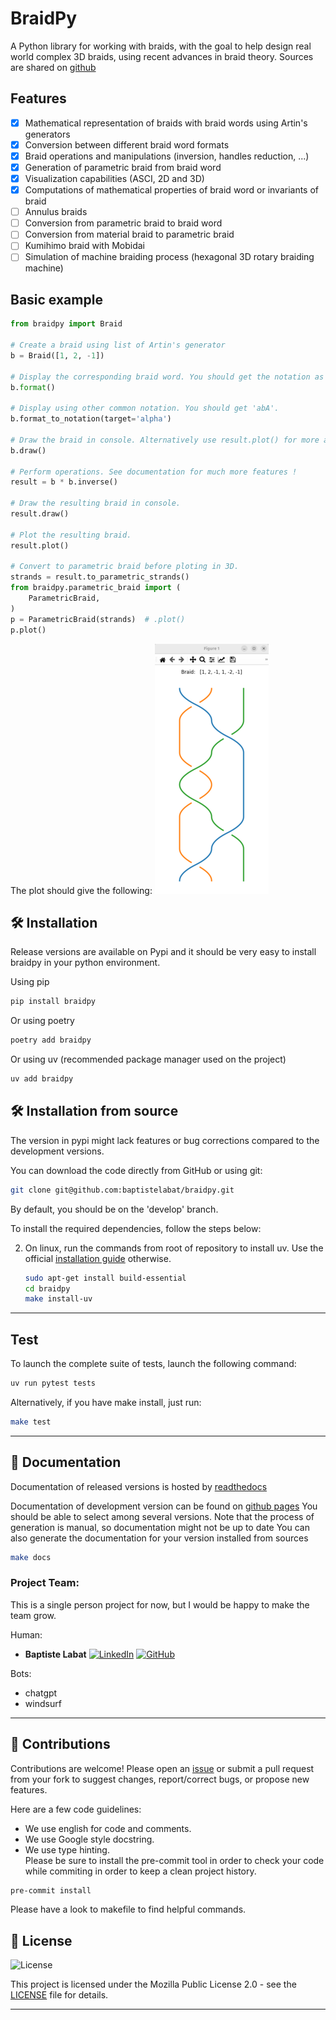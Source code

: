 # BraidPy

A Python library for working with braids, with the goal to help design real world complex 3D braids, using recent
advances in braid theory. Sources are shared on [github](https://github.com/baptistelabat/braidpy)

## Features

- [x] Mathematical representation of braids with braid words using Artin's generators
- [x] Conversion between different braid word formats
- [x] Braid operations and manipulations (inversion, handles reduction, ...)
- [x] Generation of parametric braid from braid word
- [x] Visualization capabilities (ASCI, 2D and 3D) 
- [x] Computations of mathematical properties of braid word or invariants of braid
- [ ] Annulus braids
- [ ] Conversion from parametric braid to braid word
- [ ] Conversion from material braid to parametric braid
- [ ] Kumihimo braid with Mobidai
- [ ] Simulation of machine braiding process (hexagonal 3D rotary braiding machine)

## Basic example

```python
from braidpy import Braid

# Create a braid using list of Artin's generator
b = Braid([1, 2, -1])

# Display the corresponding braid word. You should get the notation as used by Artin 'σ₁σ₂σ₁⁻¹'.
b.format()

# Display using other common notation. You should get 'abA'.
b.format_to_notation(target='alpha')

# Draw the braid in console. Alternatively use result.plot() for more advanced 2D plot.
b.draw()

# Perform operations. See documentation for much more features !
result = b * b.inverse()

# Draw the resulting braid in console.
result.draw()

# Plot the resulting braid.
result.plot()

# Convert to parametric braid before ploting in 3D.
strands = result.to_parametric_strands()
from braidpy.parametric_braid import (
    ParametricBraid,
)
p = ParametricBraid(strands)  # .plot()
p.plot()
```

The plot should give the following:
![Plot braid example](braid_plot.png)

## 🛠️ Installation
Release versions are available on Pypi and it should be very easy to install braidpy in your python environment.

Using pip
```bash
pip install braidpy
```

Or using poetry
```bash
poetry add braidpy
```

Or using uv (recommended package manager used on the project)
```bash
uv add braidpy
```
## 🛠️ Installation from source
The version in pypi might lack features or bug corrections compared to the development versions.

You can download the code directly from GitHub or using git:

```bash
git clone git@github.com:baptistelabat/braidpy.git
```
By default, you should be on the 'develop' branch.

To install the required dependencies, follow the steps below:

2. On linux, run the commands from root of repository to install uv. Use the official [installation guide](https://docs.astral.sh/uv/getting-started/installation) otherwise.
   ```bash
   sudo apt-get install build-essential
   cd braidpy
   make install-uv
   ```
---

## Test
To launch the complete suite of tests, launch the following command:
```bash
uv run pytest tests
```
Alternatively, if you have make install, just run:
   ```bash
   make test
   ```


---

## 📜 Documentation
Documentation of released versions is hosted by [readthedocs](https://braidpy.readthedocs.io/en/latest/)

Documentation of development version can be found on [github pages](https://baptistelabat.github.io/braidpy)
You should be able to select among several versions. Note that the process of generation is manual, so documentation
might not be up to date
You can also generate the documentation for your version installed from sources
   ```bash
   make docs
   ```

### Project Team:
This is a single person project for now, but I would be happy to make the team grow.

Human: 
- **Baptiste Labat**
[![LinkedIn](https://img.shields.io/badge/-LinkedIn-blue?logo=linkedin&logoWidth=20&style=flat-square)](https://www.linkedin.com/in/baptiste-labat-01751138/)
[![GitHub](https://img.shields.io/badge/-GitHub-black?logo=github&logoWidth=20&style=flat-square)](https://github.com/baptistelabat)

Bots:
- chatgpt
- windsurf
---

## 🤝 Contributions

Contributions are welcome! Please open an [issue](https://github.com/baptistelabat/braidpy/issues) or submit a pull request from your fork to suggest changes, report/correct bugs, or propose new features.

Here are a few code guidelines:  
- We use english for code and comments.
- We use Google style docstring.
- We use type hinting.  
Please be sure to install the pre-commit tool in order to check your code while commiting in order to keep a clean project history.
```bash
pre-commit install
```
Please have a look to makefile to find helpful commands.

## 📜 License
![License](https://img.shields.io/badge/license-MPL%202.0-brightgreen)

This project is licensed under the Mozilla Public License 2.0 - see the [LICENSE](./LICENSE) file for details.

---